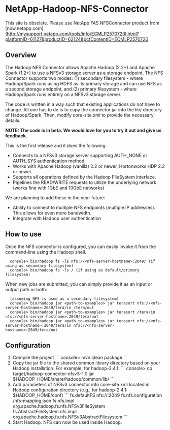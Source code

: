 NetApp-Hadoop-NFS-Connector
===========================
This site is obsolete. Please use NetApp FAS NFSConnector product from [now.netapp.com](http://mysupport.netapp.com/tools/info/ECMLP2570720I.html?platformID=61127&productID=62124&pcfContentID=ECMLP2570720

Overview
-------------------------------------

The Hadoop NFS Connector allows Apache Hadoop (2.2+) and Apache Spark (1.2+) to use a NFSv3 storage server as a storage endpoint. The NFS Connector supports two modes: (1) secondary filesystem - where Hadoop/Spark runs using HDFS as its primary storage and can use NFS as a second storage endpoint, and (2) primary filesystem - where Hadoop/Spark runs entirely on a NFSv3 storage server. 

The code is written in a way such that existing applications do not have to change. All one has to do is to copy the connector jar into the lib/ directory of Hadoop/Spark. Then, modify core-site.xml to provide the necessary details.

**NOTE: The code is in beta. We would love for you to try it out and give us feedback.**

This is the first release and it does the following:
* Connects to a NFSv3 storage server supporting AUTH_NONE or AUTH_SYS authentication method.
* Works with Apache Hadoop (vanilla) 2.2 or newer, Hortonworks HDP 2.2 or newer 
* Supports all operations defined by the Hadoop FileSystem interface.
* Pipelines the READ/WRITE requests to utilize the underlying network (works fine with 1GbE and 10GbE networks)

We are planning to add these in the near future:
* Ability to connect to multiple NFS endpoints (multiple IP addresses). This allows for even more bandwidth.
* Integrate with Hadoop user authentication

How to use
-------------------------------------

Once the NFS connector is configured, you can easily invoke it from the command-line using the Hadoop shell.
```
  console> bin/hadoop fs -ls nfs://<nfs-server-hostname>:2049/ (if using as secondary filesystem)
  console> bin/hadoop fs -ls / (if using as default/primary filesystem)
```

When new jobs are submitted, you can simply provide it as an input or output path or both:
```
  (assuming NFS is used as a secondary filesystem)
  console> bin/hadoop jar <path-to-examples> jar terasort nfs://<nfs-server-hostname>:2049/tera/in /tera/out
  console> bin/hadoop jar <path-to-examples> jar terasort /tera/in nfs://<nfs-server-hostname>:2049/tera/out
  console> bin/hadoop jar <path-to-examples> jar terasort nfs://<nfs-server-hostname>:2049/tera/in nfs://<nfs-server-hostname>:2049/tera/out
```
  

Configuration
-------------------------------------
<ol>
<li>Compile the project
```
console> mvn clean package
```
</li>
<li>Copy the jar file to the shared common library directory based on your Hadoop installation. For example, for hadoop-2.4.1:
```
console> cp target/hadoop-connector-nfsv3-1.0.jar $HADOOP_HOME/share/hadoop/common/lib/
```
</li>
<li>Add parameters of NFSv3 connector into core-site.xml located in Hadoop configuration directory (e.g., for hadoop-2.4.1: $HADOOP_HOME/conf)
```
  <!-- If NFS should be the primary/default filesystem -->
  <property>
      <name>fs.defaultFS</name>
      <value>nfs://<nfsserver>:2049</value>
  </property>
  <property>
      <name>fs.nfs.configuration</name>
      <value><path-to-json-configuration-file>/nfs-mapping.json</value>
  </property>
  <property>
  <name>fs.nfs.impl</name>
      <value>org.apache.hadoop.fs.nfs.NFSv3FileSystem</value>
  </property>
      <property>
      <name>fs.AbstractFileSystem.nfs.impl</name>
      <value>org.apache.hadoop.fs.nfs.NFSv3AbstractFilesystem</value>
  </property>
```
</li>
<li>Start Hadoop. NFS can now be used inside Hadoop. </li>
<ol>
